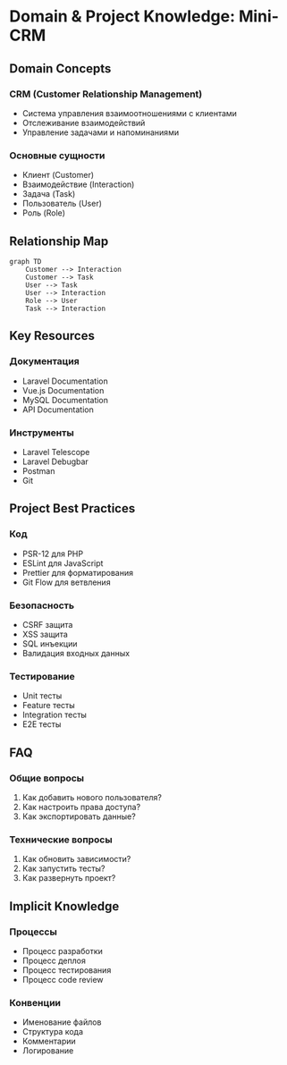 # Domain & Project Knowledge: Mini-CRM

## Domain Concepts
### CRM (Customer Relationship Management)
- Система управления взаимоотношениями с клиентами
- Отслеживание взаимодействий
- Управление задачами и напоминаниями

### Основные сущности
- Клиент (Customer)
- Взаимодействие (Interaction)
- Задача (Task)
- Пользователь (User)
- Роль (Role)

## Relationship Map
```mermaid
graph TD
    Customer --> Interaction
    Customer --> Task
    User --> Task
    User --> Interaction
    Role --> User
    Task --> Interaction
```

## Key Resources
### Документация
- Laravel Documentation
- Vue.js Documentation
- MySQL Documentation
- API Documentation

### Инструменты
- Laravel Telescope
- Laravel Debugbar
- Postman
- Git

## Project Best Practices
### Код
- PSR-12 для PHP
- ESLint для JavaScript
- Prettier для форматирования
- Git Flow для ветвления

### Безопасность
- CSRF защита
- XSS защита
- SQL инъекции
- Валидация входных данных

### Тестирование
- Unit тесты
- Feature тесты
- Integration тесты
- E2E тесты

## FAQ
### Общие вопросы
1. Как добавить нового пользователя?
2. Как настроить права доступа?
3. Как экспортировать данные?

### Технические вопросы
1. Как обновить зависимости?
2. Как запустить тесты?
3. Как развернуть проект?

## Implicit Knowledge
### Процессы
- Процесс разработки
- Процесс деплоя
- Процесс тестирования
- Процесс code review

### Конвенции
- Именование файлов
- Структура кода
- Комментарии
- Логирование 
